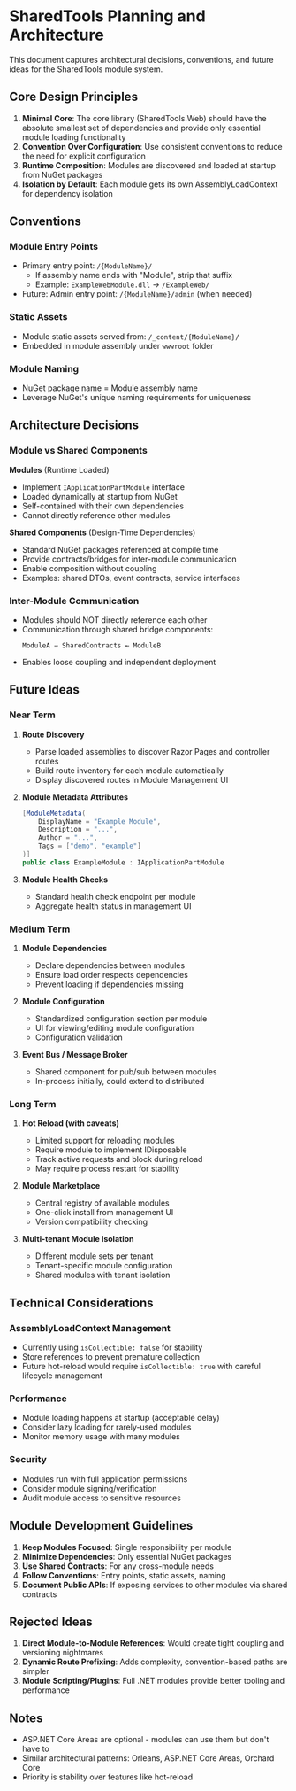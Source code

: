 # SharedTools Planning and Architecture

This document captures architectural decisions, conventions, and future ideas for the SharedTools module system.

## Core Design Principles

1. **Minimal Core**: The core library (SharedTools.Web) should have the absolute smallest set of dependencies and provide only essential module loading functionality
2. **Convention Over Configuration**: Use consistent conventions to reduce the need for explicit configuration
3. **Runtime Composition**: Modules are discovered and loaded at startup from NuGet packages
4. **Isolation by Default**: Each module gets its own AssemblyLoadContext for dependency isolation

## Conventions

### Module Entry Points
- Primary entry point: `/{ModuleName}/` 
  - If assembly name ends with "Module", strip that suffix
  - Example: `ExampleWebModule.dll` → `/ExampleWeb/`
- Future: Admin entry point: `/{ModuleName}/admin` (when needed)

### Static Assets
- Module static assets served from: `/_content/{ModuleName}/`
- Embedded in module assembly under `wwwroot` folder

### Module Naming
- NuGet package name = Module assembly name
- Leverage NuGet's unique naming requirements for uniqueness

## Architecture Decisions

### Module vs Shared Components

**Modules** (Runtime Loaded)
- Implement `IApplicationPartModule` interface
- Loaded dynamically at startup from NuGet
- Self-contained with their own dependencies
- Cannot directly reference other modules

**Shared Components** (Design-Time Dependencies)
- Standard NuGet packages referenced at compile time
- Provide contracts/bridges for inter-module communication
- Enable composition without coupling
- Examples: shared DTOs, event contracts, service interfaces

### Inter-Module Communication
- Modules should NOT directly reference each other
- Communication through shared bridge components:
  ```
  ModuleA → SharedContracts ← ModuleB
  ```
- Enables loose coupling and independent deployment

## Future Ideas

### Near Term

1. **Route Discovery**
   - Parse loaded assemblies to discover Razor Pages and controller routes
   - Build route inventory for each module automatically
   - Display discovered routes in Module Management UI

2. **Module Metadata Attributes**
   ```csharp
   [ModuleMetadata(
       DisplayName = "Example Module",
       Description = "...",
       Author = "...",
       Tags = ["demo", "example"]
   )]
   public class ExampleModule : IApplicationPartModule
   ```

3. **Module Health Checks**
   - Standard health check endpoint per module
   - Aggregate health status in management UI

### Medium Term

1. **Module Dependencies**
   - Declare dependencies between modules
   - Ensure load order respects dependencies
   - Prevent loading if dependencies missing

2. **Module Configuration**
   - Standardized configuration section per module
   - UI for viewing/editing module configuration
   - Configuration validation

3. **Event Bus / Message Broker**
   - Shared component for pub/sub between modules
   - In-process initially, could extend to distributed

### Long Term

1. **Hot Reload (with caveats)**
   - Limited support for reloading modules
   - Require module to implement IDisposable
   - Track active requests and block during reload
   - May require process restart for stability

2. **Module Marketplace**
   - Central registry of available modules
   - One-click install from management UI
   - Version compatibility checking

3. **Multi-tenant Module Isolation**
   - Different module sets per tenant
   - Tenant-specific module configuration
   - Shared modules with tenant isolation

## Technical Considerations

### AssemblyLoadContext Management
- Currently using `isCollectible: false` for stability
- Store references to prevent premature collection
- Future hot-reload would require `isCollectible: true` with careful lifecycle management

### Performance
- Module loading happens at startup (acceptable delay)
- Consider lazy loading for rarely-used modules
- Monitor memory usage with many modules

### Security
- Modules run with full application permissions
- Consider module signing/verification
- Audit module access to sensitive resources

## Module Development Guidelines

1. **Keep Modules Focused**: Single responsibility per module
2. **Minimize Dependencies**: Only essential NuGet packages
3. **Use Shared Contracts**: For any cross-module needs
4. **Follow Conventions**: Entry points, static assets, naming
5. **Document Public APIs**: If exposing services to other modules via shared contracts

## Rejected Ideas

1. **Direct Module-to-Module References**: Would create tight coupling and versioning nightmares
2. **Dynamic Route Prefixing**: Adds complexity, convention-based paths are simpler
3. **Module Scripting/Plugins**: Full .NET modules provide better tooling and performance

## Notes

- ASP.NET Core Areas are optional - modules can use them but don't have to
- Similar architectural patterns: Orleans, ASP.NET Core Areas, Orchard Core
- Priority is stability over features like hot-reload